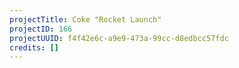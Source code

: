 ```yaml
---
projectTitle: Coke "Rocket Launch"
projectID: 166
projectUUID: f4f42e6c-a9e9-473a-99cc-d8edbcc57fdc
credits: []
---
```

